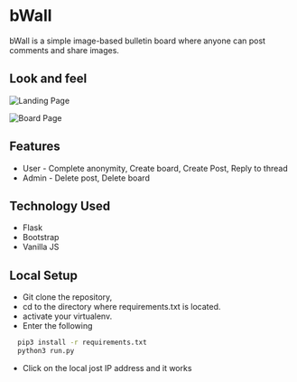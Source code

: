 
# bWall

bWall is a simple image-based bulletin board where anyone can post comments and share images.

## Look and feel

![Landing Page](https://i.ibb.co/6t96NLh/landing-page-desktop.png)

![Board Page](https://i.ibb.co/NmcNxyH/board-display-desktop.png)


## Features

- User - Complete anonymity, Create board, Create Post, Reply to thread
- Admin - Delete post, Delete board

## Technology Used

- Flask
- Bootstrap
- Vanilla JS

## Local Setup

- Git clone the repository,
- cd to the directory where requirements.txt is located.
- activate your virtualenv.
- Enter the following
```bash
  pip3 install -r requirements.txt
  python3 run.py
```
- Click on the local jost IP address and it works

